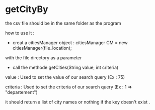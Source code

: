 # getCityBy

the csv file should be in the same folder as the program 

how to use it : 
* creat a citiesManager object : citiesManager CM = new citiesManager(file_location); 

with the file directory as a parameter 
  
 *  call the methode getCities(String value, int criteria) 
 
 value    : Used to set the value of our search query  (Ex : 75)
 
 criteria : Used to set the criteria of our search query  (Ex : 1 => "departement")
 
 it should return a list of city names or nothing if the key doesn't exist .
